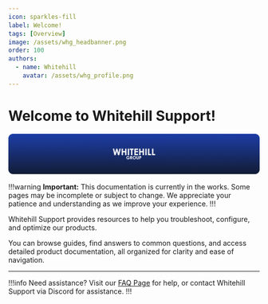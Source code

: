 ```yaml
---
icon: sparkles-fill
label: Welcome!
tags: [Overview]
image: /assets/whg_headbanner.png
order: 100
authors:
  - name: Whitehill
    avatar: /assets/whg_profile.png
---
```

# Welcome to Whitehill Support!

![](/assets/whg_banner.png)

!!!warning
**Important:** This documentation is currently in the works. Some pages may be incomplete or subject to change. We appreciate your patience and understanding as we improve your experience.
!!!

Whitehill Support provides resources to help you troubleshoot, configure, and optimize our products.

You can browse guides, find answers to common questions, and access detailed product documentation, all organized for clarity and ease of navigation.

---

!!!info Need assistance?
Visit our [FAQ Page](/faq.md) for help, or contact Whitehill Support via Discord for assistance.
!!!

